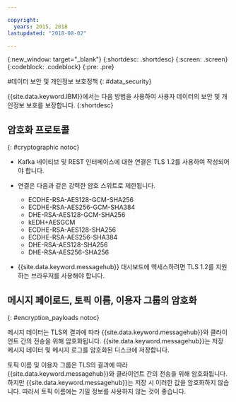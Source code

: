 ```yaml
---

copyright:
  years: 2015, 2018
lastupdated: "2018-08-02"

---
```


{:new_window: target="_blank"}
{:shortdesc: .shortdesc}
{:screen: .screen}
{:codeblock: .codeblock}
{:pre: .pre}


#데이터 보안 및 개인정보 보호정책
{: #data_security}


{{site.data.keyword.IBM}}에서는 다음 방법을 사용하여 사용자 데이터의 보안 및 개인정보 보호를 보장합니다.
{:shortdesc}

## 암호화 프로토콜
{: #cryptographic notoc}


*  Kafka 네이티브 및 REST 인터페이스에 대한 연결은 TLS 1.2를 사용하여 작성되어야 합니다.
*  연결은 다음과 같은 강력한 암호 스위트로 제한됩니다.

      * ECDHE-RSA-AES128-GCM-SHA256
      * ECDHE-RSA-AES256-GCM-SHA384
      * DHE-RSA-AES128-GCM-SHA256
      * kEDH+AESGCM
      * ECDHE-RSA-AES128-SHA256
      * ECDHE-RSA-AES256-SHA384
      * DHE-RSA-AES128-SHA256
      * DHE-RSA-AES256-SHA256



*  {{site.data.keyword.messagehub}} 대시보드에
액세스하려면 TLS 1.2를 지원하는 브라우저를 사용해야 합니다.
   
## 메시지 페이로드, 토픽 이름, 이용자 그룹의 암호화
{: #encryption_payloads notoc}

메시지 데이터는 TLS의 결과에 따라 {{site.data.keyword.messagehub}}와
클라이언트 간의 전송을 위해 암호화됩니다. {{site.data.keyword.messagehub}}는 저장 메시지 데이터 및
메시지 로그를 암호화된 디스크에 저장합니다.

토픽 이름 및 이용자 그룹은 TLS의 결과에 따라 {{site.data.keyword.messagehub}}와
클라이언트 간의 전송을 위해 암호화됩니다. 하지만 {{site.data.keyword.messagehub}}는
저장 시 이러한 값을 암호화하지 않습니다. 따라서 토픽 이름에는 기밀 정보를 사용하지 않는 것이 좋습니다. 



